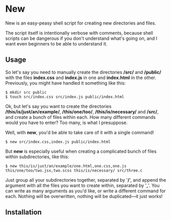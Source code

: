 # New

New is an easy-peasy shell script for creating new directories and files.

The script itself is intentionally verbose with comments, because shell scripts can be dangerous if you don't understand what's going on, and I want even beginners to be able to understand it.

## Usage

So let's say you need to manually create the directories **/src/** and **/public/** with the files **index.css** and **index.js** in one and **index.html** in the other. Previously, you might have handled it something like this:

```shell-script
$ mkdir src public
$ touch src/index.css src/index.js public/index.html
```

Ok, but let's say you want to create the directories **/this/is/just/an/example/**, **/this/one/too/**, **/this/is/necessary/** and **/src/**, and create a bunch of files within each. How many different commands would you have to enter? Too many, is what I presuppose.

Well, with **new**, you'd be able to take care of it with a single command!

```shell-script
$ new src/index.css,index.js public/index.html
```

But **new** is especially useful when creating a complicated bunch of files within subdirectories, like this:

```shell-script
$ new this/is/just/an/example/one.html,one.css,one.js this/one/too/two.jsx,two.scss this/is/necessary/ src/three.c
```

Just group all your subdirectories together, separated by '**/**', and append the argument with all the files you want to create within, separated by '**,**'. You can write as many arguments as you'd like, or write a different command for each. Nothing will be overwritten, nothing will be duplicated—it just works!

## Installation

